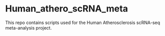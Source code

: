 # Human_athero_scRNA_meta
This repo contains scripts used for the Human Atherosclerosis scRNA-seq meta-analysis project. 
